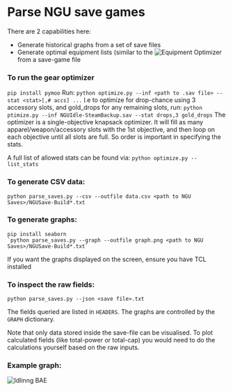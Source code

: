 # Parse NGU save games
There are 2 capabilities here:
 - Generate historical graphs from a set of save files
 - Generate optimal equipment lists (similar to the ![Equipment Optimizer](https://gmiclotte.github.io/gear-optimizer) from a save-game file

### To run the gear optimizer
  `pip install pymoo`
  Run:
  `python optimize.py --inf <path to .sav file> --stat <stat>[,# accs] ...`
  I.e to optimize for drop-chance using 3 accessory slots, and gold_drops for any remaining slots, run:
  `python ptimize.py --inf NGUIdle-SteamBackup.sav --stat drops,3 gold_drops`
  The optimizer is a single-objective knapsack optimizer.  It will fill as many apparel/weapon/accessory slots with the 1st objective, and then loop on each objective until all slots are full.  So order is important in specifying the stats.
  
  A full list of allowed stats can be found via:
  `python optimize.py --list_stats`

### To generate CSV data:
  `python parse_saves.py --csv --outfile data.csv <path to NGU Saves>/NGUSave-Build*.txt`

### To generate graphs:
   ```
   pip install seaborn
  `python parse_saves.py --graph --outfile graph.png <path to NGU Saves>/NGUSave-Build*.txt`
   ```

   If you want the graphs displayed on the screen, ensure you have TCL installed

### To inspect the raw fields:
   `python parse_saves.py --json <save file>.txt`

The fields queried are listed in `HEADERS`.  The graphs are controlled by the `GRAPH` dictionary.

Note that only data stored inside the save-file can be visualised.  To plot calculated fields (like total-power or total-cap) you would need to do the calculations yourself based on the raw inputs.

### Example graph:
![Idlinng BAE](https://i.imgur.com/MwCG3lJ.png)
